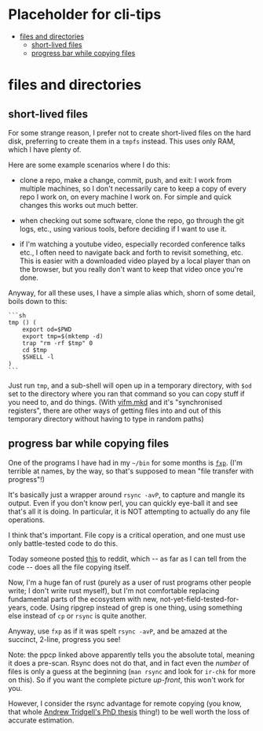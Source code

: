 # Placeholder for cli-tips

<!--ts-->
   * [files and directories](#files-and-directories)
      * [short-lived files](#short-lived-files)
      * [progress bar while copying files](#progress-bar-while-copying-files)

<!-- Added by: sitaram, at: Mon 07 Oct 2019 06:52:33 PM IST -->

<!--te-->

# files and directories

## short-lived files

For some strange reason, I prefer not to create short-lived files on the hard
disk, preferring to create them in a `tmpfs` instead.  This uses only RAM,
which I have plenty of.

Here are some example scenarios where I do this:

-   clone a repo, make a change, commit, push, and exit: I work from multiple
    machines, so I don't necessarily care to keep a copy of every repo I work
    on, on every machine I work on.  For simple and quick changes this works
    out much better.

-   when checking out some software, clone the repo, go through the git logs,
    etc., using various tools, before deciding if I want to use it.

-   if I'm watching a youtube video, especially recorded conference talks
    etc., I often need to navigate back and forth to revisit something, etc.
    This is easier with a downloaded video played by a local player than on
    the browser, but you really don't want to keep that video once you're
    done.

Anyway, for all these uses, I have a simple alias which, shorn of some detail,
boils down to this:

    ```sh
    tmp () (
        export od=$PWD
        export tmp=$(mktemp -d)
        trap "rm -rf $tmp" 0
        cd $tmp
        $SHELL -l
    )
    ```

Just run `tmp`, and a sub-shell will open up in a temporary directory, with
`$od` set to the directory where you ran that command so you can copy stuff
if you need to, and do things.  (With [vifm.mkd](vifm.mkd) and it's
"synchronised registers", there are other ways of getting files into and out
of this temporary directory without having to type in random paths)

## progress bar while copying files

One of the programs I have had in my `~/bin` for some months is
[`fxp`](fxp).  (I'm terrible at names, by the way, so that's supposed to
mean "file transfer with progress"!)

It's basically just a wrapper around `rsync -avP`, to capture and mangle its
output.  Even if you don't know perl, you can quickly eye-ball it and see
that's all it is doing.  In particular, it is NOT attempting to actually do
any file operations.

I think that's important.  File copy is a critical operation, and one must use
only battle-tested code to do this.

Today someone posted
[this](https://www.reddit.com/r/commandline/comments/bcuagx/announcing_ppcp_a_tool_for_copying_files_and_dirs/)
to reddit, which -- as far as I can tell from the code -- does all the file
copying itself.

Now, I'm a huge fan of rust (purely as a user of rust programs other people
write; I don't write rust myself), but I'm not comfortable replacing
fundamental parts of the ecosystem with new, not-yet-field-tested-for-years,
code.  Using ripgrep instead of grep is one thing, using something else
instead of `cp` or `rsync` is quite another.

Anyway, use `fxp` as if it was spelt `rsync -avP`, and be amazed at the
succinct, 2-line, progress you see!

Note: the ppcp linked above apparently tells you the absolute total, meaning
it does a pre-scan.  Rsync does not do that, and in fact even the *number* of
files is only a guess at the beginning (`man rsync` and look for `ir-chk` for
more on this).  So if you want the complete picture *up-front*, this won't
work for you.

However, I consider the rsync advantage for remote copying (you know, that
whole [Andrew Tridgell's PhD
thesis](https://rsync.samba.org/~tridge/phd_thesis.pdf) thing!) to be well
worth the loss of accurate estimation.

